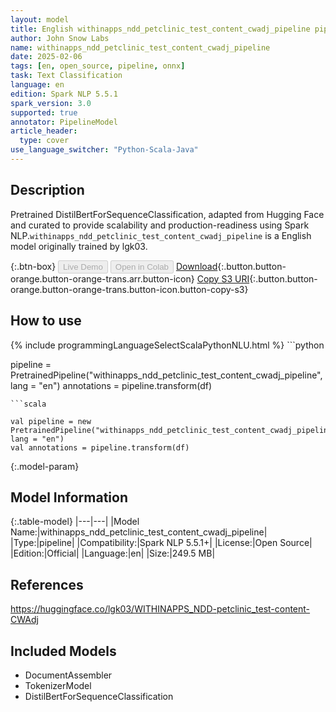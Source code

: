 ```yaml
---
layout: model
title: English withinapps_ndd_petclinic_test_content_cwadj_pipeline pipeline DistilBertForSequenceClassification from lgk03
author: John Snow Labs
name: withinapps_ndd_petclinic_test_content_cwadj_pipeline
date: 2025-02-06
tags: [en, open_source, pipeline, onnx]
task: Text Classification
language: en
edition: Spark NLP 5.5.1
spark_version: 3.0
supported: true
annotator: PipelineModel
article_header:
  type: cover
use_language_switcher: "Python-Scala-Java"
---
```


## Description

Pretrained DistilBertForSequenceClassification, adapted from Hugging Face and curated to provide scalability and production-readiness using Spark NLP.`withinapps_ndd_petclinic_test_content_cwadj_pipeline` is a English model originally trained by lgk03.

{:.btn-box}
<button class="button button-orange" disabled>Live Demo</button>
<button class="button button-orange" disabled>Open in Colab</button>
[Download](https://s3.amazonaws.com/auxdata.johnsnowlabs.com/public/models/withinapps_ndd_petclinic_test_content_cwadj_pipeline_en_5.5.1_3.0_1738834647879.zip){:.button.button-orange.button-orange-trans.arr.button-icon}
[Copy S3 URI](s3://auxdata.johnsnowlabs.com/public/models/withinapps_ndd_petclinic_test_content_cwadj_pipeline_en_5.5.1_3.0_1738834647879.zip){:.button.button-orange.button-orange-trans.button-icon.button-copy-s3}

## How to use



<div class="tabs-box" markdown="1">
{% include programmingLanguageSelectScalaPythonNLU.html %}
```python

pipeline = PretrainedPipeline("withinapps_ndd_petclinic_test_content_cwadj_pipeline", lang = "en")
annotations =  pipeline.transform(df)   

```
```scala

val pipeline = new PretrainedPipeline("withinapps_ndd_petclinic_test_content_cwadj_pipeline", lang = "en")
val annotations = pipeline.transform(df)

```
</div>

{:.model-param}
## Model Information

{:.table-model}
|---|---|
|Model Name:|withinapps_ndd_petclinic_test_content_cwadj_pipeline|
|Type:|pipeline|
|Compatibility:|Spark NLP 5.5.1+|
|License:|Open Source|
|Edition:|Official|
|Language:|en|
|Size:|249.5 MB|

## References

https://huggingface.co/lgk03/WITHINAPPS_NDD-petclinic_test-content-CWAdj

## Included Models

- DocumentAssembler
- TokenizerModel
- DistilBertForSequenceClassification